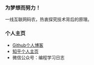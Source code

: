 ### 为梦想而努力！
一线互联网码农，热衷探究技术背后的原理。
### 个人主页
* [Github个人博客](https://erberry.github.io/)
* [知乎个人主页](https://www.zhihu.com/people/liu-wei-54-20)
* 微信公众号：编程学习日志

<!--
**erberry/erberry** is a ✨ _special_ ✨ repository because its `README.md` (this file) appears on your GitHub profile.

Here are some ideas to get you started:

- 🔭 I’m currently working on ...
- 🌱 I’m currently learning ...
- 👯 I’m looking to collaborate on ...
- 🤔 I’m looking for help with ...
- 💬 Ask me about ...
- 📫 How to reach me: ...
- 😄 Pronouns: ...
- ⚡ Fun fact: ...
-->
